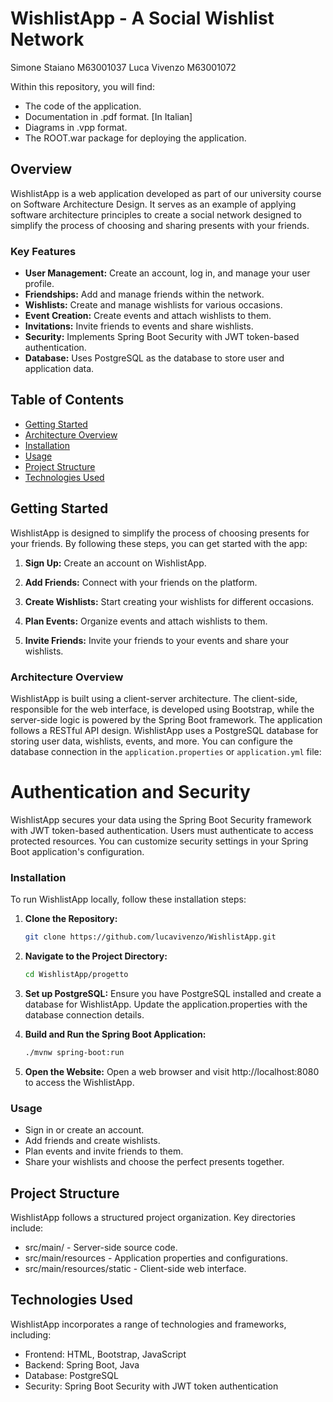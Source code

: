 # WishlistApp - A Social Wishlist Network

Simone Staiano M63001037
Luca Vivenzo M63001072

Within this repository, you will find:

- The code of the application.
- Documentation in .pdf format. [In Italian]
- Diagrams in .vpp format.
- The ROOT.war package for deploying the application.

## Overview

WishlistApp is a web application developed as part of our university course on Software Architecture Design. It serves as an example of applying software architecture principles to create a social network designed to simplify the process of choosing and sharing presents with your friends.

### Key Features

- **User Management:** Create an account, log in, and manage your user profile.
- **Friendships:** Add and manage friends within the network.
- **Wishlists:** Create and manage wishlists for various occasions.
- **Event Creation:** Create events and attach wishlists to them.
- **Invitations:** Invite friends to events and share wishlists.
- **Security:** Implements Spring Boot Security with JWT token-based authentication.
- **Database:** Uses PostgreSQL as the database to store user and application data.

## Table of Contents

- [Getting Started](#getting-started)
- [Architecture Overview](#architecture-overview)
- [Installation](#installation)
- [Usage](#usage)
- [Project Structure](#project-structure)
- [Technologies Used](#technologies-used)

## Getting Started

WishlistApp is designed to simplify the process of choosing presents for your friends. By following these steps, you can get started with the app:

1. **Sign Up:** Create an account on WishlistApp.

2. **Add Friends:** Connect with your friends on the platform.

3. **Create Wishlists:** Start creating your wishlists for different occasions.

4. **Plan Events:** Organize events and attach wishlists to them.

5. **Invite Friends:** Invite your friends to your events and share your wishlists.

### Architecture Overview

WishlistApp is built using a client-server architecture. The client-side, responsible for the web interface, is developed using Bootstrap, while the server-side logic is powered by the Spring Boot framework. The application follows a RESTful API design.
WishlistApp uses a PostgreSQL database for storing user data, wishlists, events, and more. You can configure the database connection in the `application.properties` or `application.yml` file:

# Authentication and Security

WishlistApp secures your data using the Spring Boot Security framework with JWT token-based authentication. Users must authenticate to access protected resources. You can customize security settings in your Spring Boot application's configuration.

### Installation

To run WishlistApp locally, follow these installation steps:

1. **Clone the Repository:**

   ```bash
   git clone https://github.com/lucavivenzo/WishlistApp.git

2. **Navigate to the Project Directory:**
   ```bash
   cd WishlistApp/progetto
3. **Set up PostgreSQL:**
   Ensure you have PostgreSQL installed and create a database for WishlistApp. Update the application.properties with the database connection details.
4. **Build and Run the Spring Boot Application:**
   ```bash
   ./mvnw spring-boot:run
5. **Open the Website:**
   Open a web browser and visit http://localhost:8080 to access the WishlistApp.

### Usage

* Sign in or create an account.
* Add friends and create wishlists.
* Plan events and invite friends to them.
* Share your wishlists and choose the perfect presents together.

## Project Structure

WishlistApp follows a structured project organization. Key directories include:
* src/main/ - Server-side source code.
* src/main/resources - Application properties and configurations.
* src/main/resources/static - Client-side web interface.

## Technologies Used

WishlistApp incorporates a range of technologies and frameworks, including:

* Frontend: HTML, Bootstrap, JavaScript
* Backend: Spring Boot, Java
* Database: PostgreSQL
* Security: Spring Boot Security with JWT token authentication
